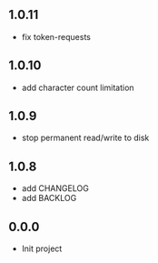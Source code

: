 ## 1.0.11

- fix token-requests


## 1.0.10

- add character count limitation


## 1.0.9

- stop permanent read/write to disk


## 1.0.8

- add CHANGELOG
- add BACKLOG


## 0.0.0

- Init project
